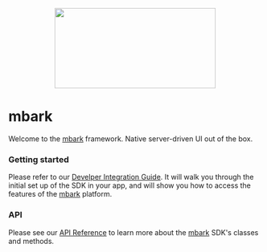 <p align="center">
  <img width="320" height="160" src="https://user-images.githubusercontent.com/641197/116633151-9e462c00-a90d-11eb-8c51-eebe3c9cffae.png">
</p>

# mbark
Welcome to the [mbark](https://www.mbark.co) framework. Native server-driven UI out of the box.

### Getting started
Please refer to our [Develper Integration Guide](https://www.mbark.co/developers). It will walk you through the initial set up of the SDK in your app, and will show you how to access the features of the [mbark](https://www.mbark.co) platform.

### API
Please see our [API Reference](https://www.notion.so/API-3b5cf8ecd24f4e47a9b51875763896dc) to learn more about the [mbark](https://www.mbark.co) SDK's classes and methods.
